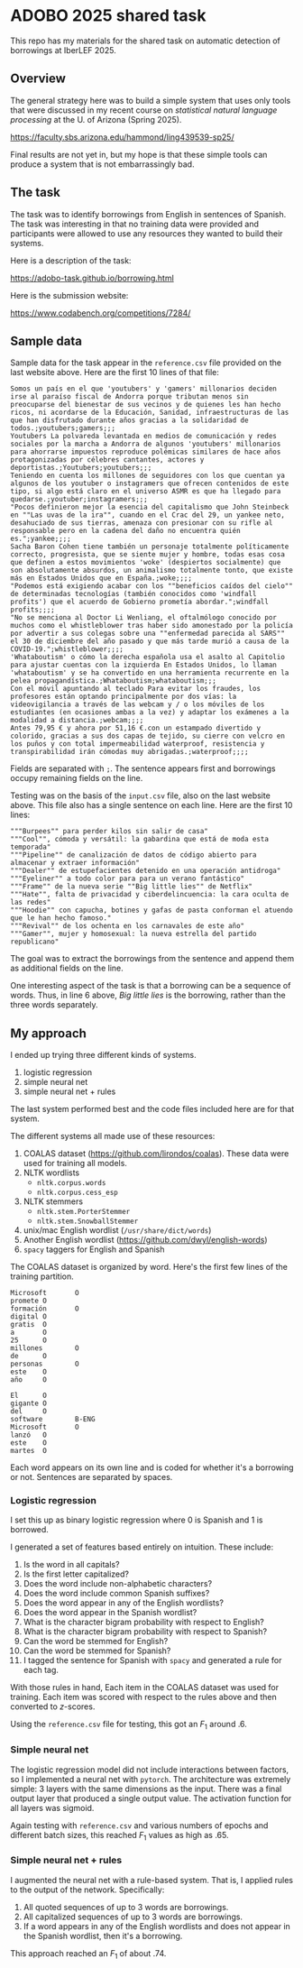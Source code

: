 # ADOBO 2025 shared task

This repo has my materials for the shared task on automatic detection of borrowings at IberLEF 2025.

## Overview

The general strategy here was to build a simple system that uses only tools that were discussed in my recent course on *statistical natural language processing* at the U. of Arizona (Spring 2025).

https://faculty.sbs.arizona.edu/hammond/ling439539-sp25/

Final results are not yet in, but my hope is that these simple tools can produce a system that is not embarrassingly bad.

## The task

The task was to identify borrowings from English in sentences of Spanish. The task was interesting in that no training data were provided and participants were allowed to use any resources they wanted to build their systems.

Here is a description of the task:

https://adobo-task.github.io/borrowing.html

Here is the submission website:

https://www.codabench.org/competitions/7284/

## Sample data

Sample data for the task appear in the `reference.csv` file provided on the last website above. Here are the first 10 lines of that file:

```verbatim
Somos un país en el que 'youtubers' y 'gamers' millonarios deciden irse al paraíso fiscal de Andorra porque tributan menos sin preocuparse del bienestar de sus vecinos y de quienes les han hecho ricos, ni acordarse de la Educación, Sanidad, infraestructuras de las que han disfrutado durante años gracias a la solidaridad de todos.;youtubers;gamers;;;
Youtubers La polvareda levantada en medios de comunicación y redes sociales por la marcha a Andorra de algunos 'youtubers' millonarios para ahorrarse impuestos reproduce polémicas similares de hace años protagonizadas por célebres cantantes, actores y deportistas.;Youtubers;youtubers;;;
Teniendo en cuenta los millones de seguidores con los que cuentan ya algunos de los youtuber o instagramers que ofrecen contenidos de este tipo, si algo está claro en el universo ASMR es que ha llegado para quedarse.;youtuber;instagramers;;;
"Pocos definieron mejor la esencia del capitalismo que John Steinbeck en ""Las uvas de la ira"", cuando en el Crac del 29, un yankee neto, desahuciado de sus tierras, amenaza con presionar con su rifle al responsable pero en la cadena del daño no encuentra quién es.";yankee;;;;
Sacha Baron Cohen tiene también un personaje totalmente políticamente correcto, progresista, que se siente mujer y hombre, todas esas cosa que definen a estos movimientos 'woke' (despiertos socialmente) que son absolutamente absurdos, un animalismo totalmente tonto, que existe más en Estados Unidos que en España.;woke;;;;
"Podemos está exigiendo acabar con los ""beneficios caídos del cielo"" de determinadas tecnologías (también conocidos como 'windfall profits') que el acuerdo de Gobierno prometía abordar.";windfall profits;;;;
"No se menciona al Doctor Li Wenliang, el oftalmólogo conocido por muchos como el whistleblower tras haber sido amonestado por la policía por advertir a sus colegas sobre una ""enfermedad parecida al SARS"" el 30 de diciembre del año pasado y que más tarde murió a causa de la COVID-19.";whistleblower;;;;
'Whataboutism' o cómo la derecha española usa el asalto al Capitolio para ajustar cuentas con la izquierda En Estados Unidos, lo llaman 'whataboutism' y se ha convertido en una herramienta recurrente en la pelea propagandística.;Whataboutism;whataboutism;;;
Con el móvil apuntando al teclado Para evitar los fraudes, los profesores están optando principalmente por dos vías: la videovigilancia a través de las webcam y / o los móviles de los estudiantes (en ocasiones ambas a la vez) y adaptar los exámenes a la modalidad a distancia.;webcam;;;;
Antes 79,95 € y ahora por 51,16 €.con un estampado divertido y colorido, gracias a sus dos capas de tejido, su cierre con velcro en los puños y con total impermeabilidad waterproof, resistencia y transpirabilidad irán cómodas muy abrigadas.;waterproof;;;;
```

Fields are separated with `;`. The sentence appears first and borrowings occupy remaining fields on the line.

Testing was on the basis of the `input.csv` file, also on the last website above. This file also has a single sentence on each line. Here are the first 10 lines:

``` verbatim
"""Burpees"" para perder kilos sin salir de casa"
"""Cool"", cómoda y versátil: la gabardina que está de moda esta temporada"
"""Pipeline"" de canalización de datos de código abierto para almacenar y extraer información"
"""Dealer"" de estupefacientes detenido en una operación antidroga"
"""Eyeliner"" a todo color para para un verano fantástico"
"""Frame"" de la nueva serie ""Big little lies"" de Netflix"
"""Hate"", falta de privacidad y ciberdelincuencia: la cara oculta de las redes"
"""Hoodie"" con capucha, botines y gafas de pasta conforman el atuendo que le han hecho famoso."
"""Revival"" de los ochenta en los carnavales de este año"
"""Gamer"", mujer y homosexual: la nueva estrella del partido republicano"
```

The goal was to extract the borrowings from the sentence and append them as additional fields on the line.

One interesting aspect of the task is that a borrowing can be a sequence of words. Thus, in line 6 above, *Big little lies* is the borrowing, rather than the three words separately.

## My approach

I ended up trying three different kinds of systems.

1. logistic regression
1. simple neural net
1. simple neural net + rules

The last system performed best and the code files included here are for that system.

The different systems all made use of these resources:

1. COALAS dataset (https://github.com/lirondos/coalas). These data were used for training all models.
1. NLTK wordlists
    - `nltk.corpus.words`
    - `nltk.corpus.cess_esp`
1. NLTK stemmers
    - `nltk.stem.PorterStemmer`
    - `nltk.stem.SnowballStemmer`
1. unix/mac English wordlist (`/usr/share/dict/words`)
1. Another English wordlist (https://github.com/dwyl/english-words)
1. `spacy` taggers for English and Spanish

The COALAS dataset is organized by word. Here's the first few lines of the training partition.

```verbatim
Microsoft       O
promete O
formación       O
digital O
gratis  O
a       O
25      O
millones        O
de      O
personas        O
este    O
año     O

El      O
gigante O
del     O
software        B-ENG
Microsoft       O
lanzó   O
este    O
martes  O
```

Each word appears on its own line and is coded for whether it's a borrowing or not. Sentences are separated by spaces.

### Logistic regression

I set this up as binary logistic regression where 0 is Spanish and 1 is borrowed.

I generated a set of features based entirely on intuition. These include:

1. Is the word in all capitals?
1. Is the first letter capitalized?
1. Does the word include non-alphabetic characters?
1. Does the word include common Spanish suffixes?
1. Does the word appear in any of the English wordlists?
1. Does the word appear in the Spanish wordlist?
1. What is the character bigram probability with respect to English?
1. What is the character bigram probability with respect to Spanish?
1. Can the word be stemmed for English?
1. Can the word be stemmed for Spanish?
1. I tagged the sentence for Spanish with `spacy` and generated a rule for each tag.

With those rules in hand, Each item in the COALAS dataset was used for training. Each item was scored with respect to the rules above and then converted to *z*-scores.

Using the `reference.csv` file for testing, this got an $F_1$ around $.6$.

### Simple neural net

The logistic regression model did not include interactions between factors, so I implemented a neural net with `pytorch`. The architecture was extremely simple: 3 layers with the same dimensions as the input. There was a final output layer that produced a single output value. The activation function for all layers was sigmoid.

Again testing with `reference.csv` and various numbers of epochs and different batch sizes, this reached $F_1$ values as high as $.65$.

### Simple neural net + rules

I augmented the neural net with a rule-based system. That is, I applied rules to the output of the network. Specifically:

1. All quoted sequences of up to 3 words are borrowings.
1. All capitalized sequences of up to 3 words are borrowings.
1. If a word appears in any of the English wordlists and does not appear in the Spanish wordlist, then it's a borrowing.

This approach reached an $F_1$ of about $.74$.
